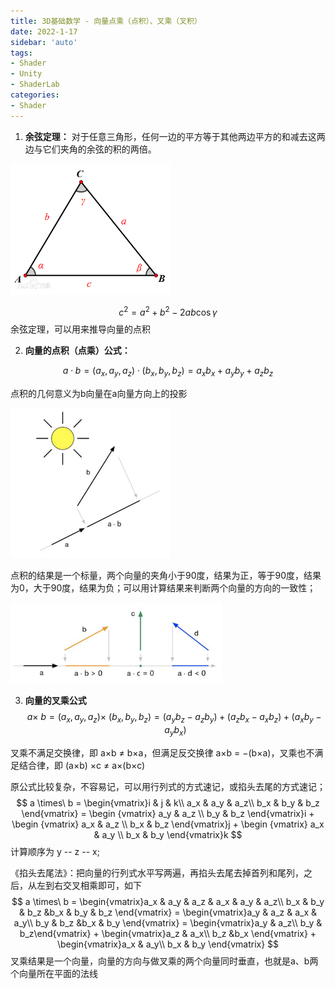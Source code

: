 ```yaml
---
title: 3D基础数学 - 向量点乘（点积）、叉乘（叉积）
date: 2022-1-17
sidebar: 'auto'
tags:
- Shader
- Unity
- ShaderLab
categories:
- Shader
---
```

1. **余弦定理：**
   对于任意三角形，任何一边的平方等于其他两边平方的和减去这两边与它们夹角的余弦的积的两倍。

<img src="./ta.png" alt="An image" style="zoom:67%;" />

$$
c^2 = a^2 + b^2 - 2ab\cos\gamma
$$
余弦定理，可以用来推导向量的点积

2. **向量的点积（点乘）公式：**

$$
a\cdot b = (a_x,a_y,a_z)\cdot(b_x,b_y,b_z) = a_xb_x + a_yb_y + a_zb_z
$$

点积的几何意义为b向量在a向量方向上的投影

<img src="./image-20220118144358911.png" alt="image-20220118144358911" style="zoom: 25%;" />

点积的结果是一个标量，两个向量的夹角小于90度，结果为正，等于90度，结果为0，大于90度，结果为负；可以用计算结果来判断两个向量的方向的一致性；

<img src="./image-20220118144852067.png" alt="image-20220118144852067" style="zoom: 33%;" />

3. **向量的叉乘公式**
   $$
   a \times\ b = (a_x, a_y, a_z) \times\ (b_x, b_y, b_z) = (a_yb_z - a_zb_y) + (a_zb_x - a_xb_z) + (a_xb_y - a_yb_x)
   $$

叉乘不满足交换律，即 a×b ≠ b×a，但满足反交换律 a×b = −(b×a)，叉乘也不满足结合律，即 (a×b) ×c ≠ a×(b×c)

原公式比较复杂，不容易记，可以用行列式的方式速记，或掐头去尾的方式速记；
$$
a \times\ b = \begin{vmatrix}i & j & k\\ a_x & a_y & a_z\\ b_x & b_y & b_z \end{vmatrix} = \begin {vmatrix} a_y & a_z \\ b_y & b_z \end{vmatrix}i + \begin {vmatrix} a_x & a_z \\ b_x & b_z \end{vmatrix}j + \begin {vmatrix} a_x & a_y \\ b_x & b_y \end{vmatrix}k
$$
计算顺序为 y -- z -- x;

《掐头去尾法》：把向量的行列式水平写两遍，再掐头去尾去掉首列和尾列，之后，从左到右交叉相乘即可，如下
$$
a \times\ b = \begin{vmatrix}a_x & a_y & a_z & a_x & a_y & a_z\\ b_x & b_y & b_z &b_x & b_y & b_z \end{vmatrix} = \begin{vmatrix}a_y & a_z & a_x & a_y\\ b_y & b_z &b_x & b_y \end{vmatrix} = \begin{vmatrix}a_y & a_z\\ b_y & b_z\end{vmatrix} + \begin{vmatrix}a_z & a_x\\ b_z &b_x \end{vmatrix} + \begin{vmatrix}a_x & a_y\\ b_x & b_y \end{vmatrix}
$$
叉乘结果是一个向量，向量的方向与做叉乘的两个向量同时垂直，也就是a、b两个向量所在平面的法线
